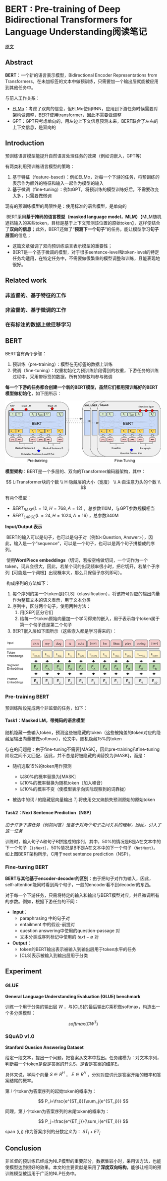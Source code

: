 # BERT : Pre-training of Deep Bidirectional Transformers for Language Understanding阅读笔记

[原文](https://arxiv.org/abs/1810.04805 )

## Abstract

**BERT**：一个新的语言表示模型，Bidirectional Encoder Representations from Transformers，在未加标签的文本中做预训练，只需要加一个输出层就能被应用到其他任务中。

与前人工作关系：

- [ELMo](https://arxiv.org/pdf/1802.05365)：考虑了双向的信息，但ELMo使用RNN，应用到下游任务时候需要对架构做调整，BERT使用transformer，因此不需要做调整
- GPT：GPT只考虑单向的，用左边上下文信息预测未来，BERT联合了左右的上下文信息，是双向的

## Introduction

预训练语言模型能提升自然语言处理任务的效果（例如词嵌入，GPT等）

有两类利用预训练语言模型的策略：

1. 基于特征（feature-based）：例如ELMo，对每一个下游的任务，将预训练的表示作为额外的特征和输入一起作为模型的输入
2. 基于微调（fine-tuning）：例如GPT，将预训练的模型训练好后，不需要改变太多，只需要做微调

现有的预训练模型的局限性是：使用标准的语言模型，是单向的

​	BERT采用**基于掩码的语言模型（masked language model，MLM）**【MLM随机遮挡输入的某些token，目标是基于上下文预测该位置的原始token】，这样便结合了**双向的信息**；此外，BERT还做了“**预测下一个句子**”的任务，能让模型学习**句子层面**的信息；

- 这篇文章强调了双向预训练语言表示模型的重要性；
- BERT是一个基于微调的模型，对于很多sentence-level和token-level的特定任务均适用，在特定任务中，不需要做很繁重的模型调整和训练，且能表现地很好。

## Related work

### 非监督的、基于特征的工作

### 非监督的、基于微调的工作

### 在有标注的数据上做迁移学习

##  BERT

BERT含有两个步骤：

1. 预训练（pre-training）：模型在无标签的数据上训练
2. 微调（fine-tuning）：权重初始化为预训练阶段得到的权重，下游任务的训练过程中，采用带标签的数据，所有的参数均参与微调

**每一个下游的任务都会创建一个新的BERT模型，虽然它们都用预训练好的BERT模型做初始化**，如下图所示：

![1664723017912](./fig/1664723017912.png)

**模型架构**：BERT是一个多层的、双向的Transformer编码器架构，其中：

$$
L:Transformer块的个数 \\
H:隐藏层的大小（宽度） \\
A:自注意力头的个数 \\
$$

有两个模型：

- $BERT_{BASE}(L=12,H=768,A=12)$ ，总参数110M，与GPT参数规模相当
- $BERT_{LARGE}(L=24,H=1024,A=16)$ ，总参数340M

**Input/Output 表示**

​	BERT的输入可以是句子，也可以是句子对（例如<Question, Answer>），因此，输入是一个“sequence”，可以是一个句子，也可以是两个句子拼接成的序列。

​	使用**WordPiece embeddings**（切词，若按空格做切词，一个词作为一个token，词典会很大，因此，若某个词的出现频率很小时，把它切开，若某个子序列【可能是一个词根】出现概率大，那么只保留子序列即可）。

​	构成序列的方法如下：

1. 每个序列的第一个token是[CLS]（classification），将该符号对应的输出向量作为整篇文本的语义表示，用于文本分类
2. 序列中，区分两个句子，使用两种方法：
   1. 用[SEP]区分它们
   2. 给每一个token原始向量加一个学习得来的嵌入，用于表示每个token属于第一个句子还是第二个句子
3. BERT嵌入层如下图所示（这些嵌入都是学习得来的）：

![1664768100770](./fig/1664768100770.png)

### Pre-training BERT

预训练阶段完成两个非监督的任务，如下：

#### Task1：Masked LM，带掩码的语言模型

​	随机隐藏一些输入token，预测这些被隐藏的token（这些被掩盖的token对应的隐藏层输出向量被做softmax），论文中，随机隐藏15%的token

​	存在的问题是：由于fine-tuning不需要[MASK]，因此pre-training和fine-tuning阶段之间不太匹配，因此，并不总是将被隐藏的词替换为[MASK]，而是：

- 随机选取15%的token用作预测
  - 以80%的概率替换为[MASK]
  - 以10%的概率替换为随机token（加入噪音）
  - 以10%的概率不变（使模型表示向实际观察到的词靠拢）

- 被选中的词 $i$ 的隐藏层向量输出 $T_i$ 将使用交叉熵损失预测原始的原始token

#### Task2：Next Sentence Prediction（NSP）

*由于许多下游任务（例如问答）是基于对两个句子之间关系的理解，因此，引入了这一任务*

​	训练时，输入句子A和句子B拼接成的序列，其中，50%的情况是B是A在文本中的下一个句子（`IsNext`），50%情况是B不是A在文本中的下一个句子（`NotNext`）。如上图BERT架构所示，C用于next sentence prediction（NSP）。

### Fine-tuning BERT

​	**BERT与其他基于encoder-decoder的区别**：由于把句子对作为输入，因此，self-attention能同时看到两个句子，一般的encoder看不到decoder的东西。

​	对于每一个下游任务，只需将特定的输入和输出与BERT模型对应，并且微调所有的参数。例如，根据下游任务的不同：

- **Input**：
  - paraphrasing 中的句子对 
  - entailment 中的假设-前提对
  - question answering中使用的question-passage 对
  - 文本分类或序列标记中使用的 $text-\emptyset$ 对
- **Output**：
  - token的BERT输出表示被输入到输出层用于token水平的任务
  - [CLS]表示被输入到输出层用于分类

## Experiment

### GLUE

**General Language Understanding Evaluation (GLUE) benchmark**

训练一个用于分类的输出层 $W$ ，与[CLS]的最后输出C乘积做softmax，构造出一个多分类模型：

$$
softmax(CW^T)
$$

### SQuAD v1.0

**Stanford Quesion Answering Dataset**

​	给定一段文本，提出一个问题，把答案从文本中找出。任务建模为：对文本序列，判断每一个token是否是答案的开头S，是否是答案的结尾E。

具体来说，学两个向量 $S \in R^H$ ， $E \in R^H$ ，分别对应词元是答案开始的概率和答案结尾的概率。

第 $i$ 个token为答案序列的起始token的概率为：

$$
P_i=\frac{e^{ST_i}}{\sum_j{e^{ST_j}}}
$$

同理，第 $j$ 个token为答案序列的末尾token的概率为：

$$
P_j=\frac{e^{ET_j}}{\sum_i{e^{ET_i}}}
$$

span $(i,j)$ 作为答案序列的分数定义为： $ST_i+ET_j$ 

## Conclusion

​	非监督的预训练已经成为NLP模型的重要部分，数据集较小时，采用该方法，也能使模型达到很好的效果。本文的主要贡献是采用了**深度双向结构**，能够让相同的预训练模型被运用于广泛的NLP任务中。
